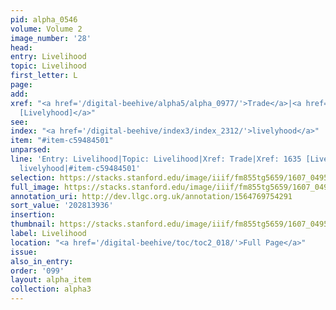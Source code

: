 ```yaml
---
pid: alpha_0546
volume: Volume 2
image_number: '28'
head:
entry: Livelihood
topic: Livelihood
first_letter: L
page:
add:
xref: "<a href='/digital-beehive/alpha5/alpha_0977/'>Trade</a>|<a href='/digital-beehive/num7/num_2484/'>1635
  [Livelyhood]</a>"
see:
index: "<a href='/digital-beehive/index3/index_2312/'>livelyhood</a>"
item: "#item-c59484501"
unparsed:
line: 'Entry: Livelihood|Topic: Livelihood|Xref: Trade|Xref: 1635 [Livelyhood]|Index:
  livelyhood|#item-c59484501'
selection: https://stacks.stanford.edu/image/iiif/fm855tg5659/1607_0495/753,3936,2965,526/full/0/default.jpg
full_image: https://stacks.stanford.edu/image/iiif/fm855tg5659/1607_0495/full/full/0/default.jpg
annotation_uri: http://dev.llgc.org.uk/annotation/1564769754291
sort_value: '202813936'
insertion:
thumbnail: https://stacks.stanford.edu/image/iiif/fm855tg5659/1607_0495/753,3936,600,180/250,/0/default.jpg
label: Livelihood
location: "<a href='/digital-beehive/toc/toc2_018/'>Full Page</a>"
issue:
also_in_entry:
order: '099'
layout: alpha_item
collection: alpha3
---
```

